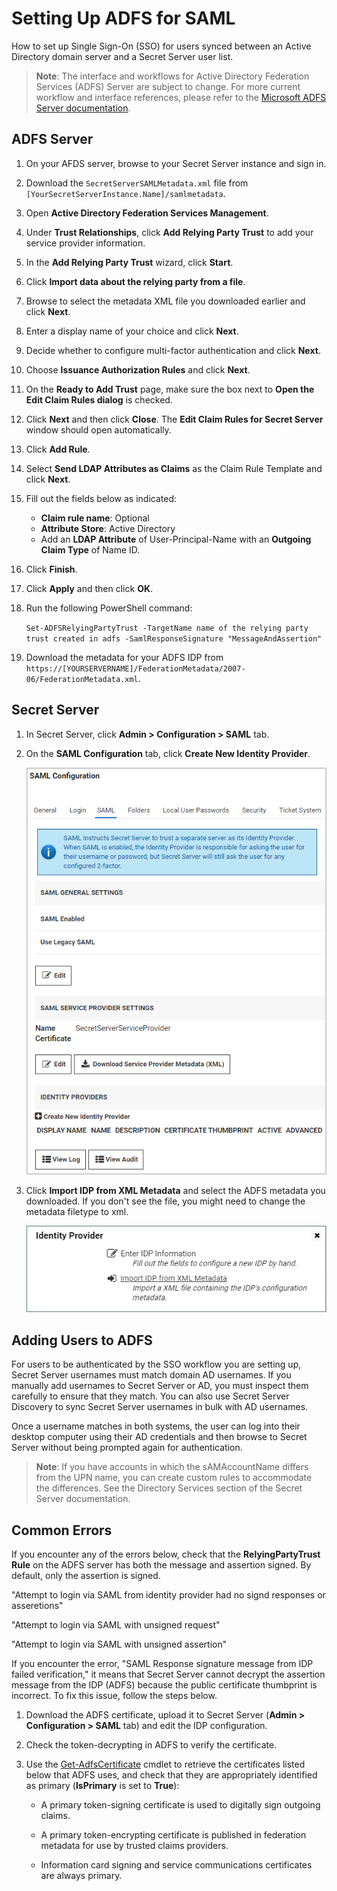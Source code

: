 [title]: # (Setting Up ADFS for SAML)
[tags]: # (directory services,active directory,sAMAccountName,UPN)
[priority]: # (1000)
[display]: # (all)

# Setting Up ADFS for SAML

How to set up Single Sign-On (SSO) for users synced between an Active Directory domain server and a Secret Server user list.

 >**Note**: The interface and workflows for Active Directory Federation Services (ADFS) Server are subject to change. For more current workflow and interface references, please refer to the [Microsoft ADFS Server documentation](https://docs.microsoft.com/en-us/windows-server/identity/active-directory-federation-services).

## ADFS Server

1. On your AFDS server, browse to your Secret Server instance and sign in.

1. Download the `SecretServerSAMLMetadata.xml` file from `[YourSecretServerInstance.Name]/samlmetadata`.

1. Open **Active Directory Federation Services Management**.

1. Under **Trust Relationships**, click **Add Relying Party Trust** to add your service provider information.

1. In the **Add Relying Party Trust** wizard, click **Start**.

1. Click **Import data about the relying party from a file**.

1. Browse to select the metadata XML file you downloaded earlier and click **Next**.

1. Enter a display name of your choice and click **Next**.

1. Decide whether to configure multi-factor authentication and click **Next**.

1. Choose **Issuance Authorization Rules** and click **Next**.

1. On the **Ready to Add Trust** page, make sure the box next to **Open the Edit Claim Rules dialog** is checked.

1. Click **Next** and then click **Close**. The **Edit Claim Rules for Secret Server** window should open automatically.

1. Click **Add Rule**.

1. Select **Send LDAP Attributes as Claims** as the Claim Rule Template and click **Next**.

1. Fill out the fields below as indicated:
   * **Claim rule name**: Optional
   * **Attribute Store**: Active Directory
   * Add an **LDAP Attribute** of User-Principal-Name with an **Outgoing Claim Type** of Name ID.
1. Click **Finish**.
1. Click **Apply** and then click **OK**.

1. Run the following PowerShell command:

   `Set-ADFSRelyingPartyTrust -TargetName name of the relying party trust created in adfs -SamlResponseSignature "MessageAndAssertion"`

1. Download the metadata for your ADFS IDP from `https://[YOURSERVERNAME]/FederationMetadata/2007-06/FederationMetadata.xml`.

## Secret Server

1. In Secret Server, click **Admin \> Configuration \> SAML** tab.

1. On the **SAML Configuration** tab, click **Create New Identity Provider**.

   ![image-adfs-saml1](images/adfs-saml1.png)

1. Click **Import IDP from XML Metadata** and select the ADFS metadata you downloaded. If you don't see the file, you might need to change the metadata filetype to xml.

   ![image-adfs-saml2](images/adfs-saml2.png)

## Adding Users to ADFS

For users to be authenticated by the SSO workflow you are setting up, Secret Server usernames must match domain AD usernames. If you manually add usernames to Secret Server or AD, you must inspect them carefully to ensure that they match. You can also use Secret Server Discovery to sync Secret Server usernames in bulk with AD usernames.

Once a username matches in both systems, the user can log into their desktop computer using their AD credentials and then browse to Secret Server without being prompted again for authentication.

 >**Note**: If you have accounts in which the sAMAccountName differs from the UPN name, you can create custom rules to accommodate the differences. See the Directory Services section of the Secret Server documentation.

## Common Errors

If you encounter any of the errors below, check that the **RelyingPartyTrust Rule** on the ADFS server has both the message and assertion signed. By default, only the assertion is signed.

"Attempt to login via SAML from identity provider had no signd responses or asseretions"

"Attempt to login via SAML with unsigned request"

"Attempt to login via SAML with unsigned assertion"

If you encounter the error, "SAML Response signature message from IDP failed verification," it means that Secret Server cannot decrypt the assertion message from the IDP (ADFS) because the public certificate thumbprint is incorrect. To fix this issue, follow the steps below.

1. Download the ADFS certificate, upload it to Secret Server (**Admin \> Configuration \> SAML** tab) and edit the IDP configuration.

1. Check the token-decrypting in ADFS to verify the certificate.

1. Use the [Get-AdfsCertificate](https://docs.microsoft.com/en-us/powershell/module/adfs/get-adfscertificate?view=windowsserver2019-ps&viewFallbackFrom=win10-ps) cmdlet to retrieve the certificates listed below that ADFS uses, and check that they are appropriately identified as primary (**IsPrimary** is set to **True**):

   * A primary token-signing certificate is used to digitally sign outgoing claims.

   * A primary token-encrypting certificate is published in federation metadata for use by trusted claims providers.

   * Information card signing and service communications certificates are always primary.
